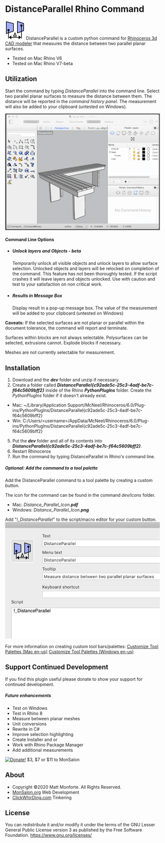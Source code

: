 # DistanceParallel Rhino Command
![icons_](/dev/icons/Distance_Parallel_Icon.png)
DistanceParallel is a custom python command for [Rhinoceros 3d CAD modeler](https://www.rhino3d.com) that measures the distance between two parallel planar surfaces.

* Tested on Mac Rhino V6
* Tested on Mac Rhino V7-beta

## Utilization
Start the command by typing _DistanceParallel_ into the command line. Select two parallel planar surfaces to measure the distance between them. The distance will be reported in the _command history panel_. The measurement will also be added to your clipboard (untested on Windows).

![animated gif](/assets/DistanceParallel-Usage1.gif?raw=true)

#### Command Line Options
* ##### Unlock layers and Objects - beta
  Temporarily unlock all visible objects and unlock layers to allow surface selection. Unlocked objects and layers will be relocked on completion of the command. This feature has not been thoroughly tested. If the script crashes it will leave layers and objects unlocked. Use with caution and test to your satisfaction on non critical work.
* ##### Results in Message Box
  Display result in a pop-up message box. The value of the measurement will be added to your clipboard (untested on Windows)

**Caveats:**
If the selected surfaces are not planar or parallel within the document tolerance, the command will report and terminate.

Surfaces within blocks are not always selectable. Polysurfaces can be selected, extrusions cannot. Explode blocks if necessary.

Meshes are not currently selectable for measurement.

## Installation
1. Download and the _**dev**_ folder and unzip if necessary.
2. Create a folder called _**DistanceParallel{c92ade5c-25c3-4adf-be7c-f64c5609bff2}**_ inside of the Rhino _**PythonPlugIns**_ folder. Create the _PythonPlugIns_ folder if it doesn't already exist.
  * Mac: ~/Library/Application Support/McNeel/Rhinoceros/6.0/Plug-ins/PythonPlugIns/DistanceParallel{c92ade5c-25c3-4adf-be7c-f64c5609bff2}
  * Win: C:/Users/\<username\>/AppData/McNeel/Rhinoceros/6.0/Plug-ins/PythonPlugIns/DistanceParallel{c92ade5c-25c3-4adf-be7c-f64c5609bff2}

5. Put the _**dev**_ folder and all of its contents into _**DistanceParallel{c92ade5c-25c3-4adf-be7c-f64c5609bff2}**_.
4. Restart Rhinoceros
5. Run the command by typing DistanceParallel in Rhino's command line.

##### Optional: Add the command to a tool palette
Add the DistanceParallel command to a tool palette by creating a custom button.

The icon for the command can be found in the command _dev/icons_ folder.
* Mac: _Distance_Parallel_Icon.**pdf**_
* Windows: _Distance_Parallel_Icon.**png**_

Add "_!\_DistanceParallel_" to the script/macro editor for your custom button.
![](/assets/DistanceParallel_Button_Script.png?raw=true)

For more information on creating custom tool bars/palettes:
[Customize Tool Palettes (Mac en-us)](https://docs.mcneel.com/rhino/6mac/help/en-us/index.htm#macpreferencesandsettings/commands.htm)
[Customize Tool Palettes (Windows en-us)](https://docs.mcneel.com/rhino/7/help/en-us/index.htm#toolbarsandmenus/customize_toolbars.htm)

## Support Continued Development
If you find this plugin useful please donate to show your support for continued development.

##### Future enhancements
* Test on Windows
* Test in Rhino 8
* Measure between planar meshes
* Unit conversions
* Rewrite in C#
* Improve selection highlighting
* Create Installer and or
* Work with Rhino Package Manager
* Add additional measurements

[![Donate!](https://www.paypalobjects.com/en_US/i/btn/btn_donate_LG.gif)](https://www.paypal.com/donate?hosted_button_id=ME5KQ5YZJ9VM2)
\$3, \$7 or \$11 to MonSalon

## About
* Copyright ©2020 Matt Monforte. All Rights Reserved.
* [MonSalon.org](https://monsalon.org) Web Development
* [ClickWhirDing.com](https://ClickWhirDing.com) Tinkering

## License
You can redistribute it and/or modify it under the terms of the GNU Lesser General Public License version 3 as published by the Free Software Foundation. https://www.gnu.org/licenses/
